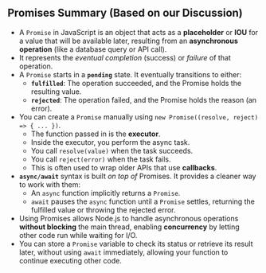 ## Promises Summary (Based on our Discussion)

*   A `Promise` in JavaScript is an object that acts as a **placeholder** or **IOU** for a value that will be available later, resulting from an **asynchronous operation** (like a database query or API call).
*   It represents the *eventual completion* (success) or *failure* of that operation.
*   A `Promise` starts in a **`pending`** state. It eventually transitions to either:
    *   **`fulfilled`**: The operation succeeded, and the Promise holds the resulting value.
    *   **`rejected`**: The operation failed, and the Promise holds the reason (an error).
*   You can create a `Promise` manually using `new Promise((resolve, reject) => { ... })`.
    *   The function passed in is the **executor**.
    *   Inside the executor, you perform the async task.
    *   You call `resolve(value)` when the task succeeds.
    *   You call `reject(error)` when the task fails.
    *   This is often used to wrap older APIs that use **callbacks**.
*   **`async/await`** syntax is built *on top of* Promises. It provides a cleaner way to work with them:
    *   An `async` function implicitly returns a `Promise`.
    *   `await` pauses the `async` function until a `Promise` settles, returning the fulfilled value or throwing the rejected error.
*   Using Promises allows Node.js to handle asynchronous operations **without blocking** the main thread, enabling **concurrency** by letting other code run while waiting for I/O.
*   You can store a `Promise` variable to check its status or retrieve its result later, without using `await` immediately, allowing your function to continue executing other code.
